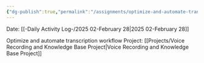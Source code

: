 ```yaml
---
{"dg-publish":true,"permalink":"/assignments/optimize-and-automate-transcription-workflow/","noteIcon":"","created":"2025-05-20T10:31:54.516-05:00"}
---
```


Date: [[-Daily Activity Log-/2025 02-February 28\|2025 02-February 28]]

Optimize and automate transcription workflow
Project: [[Projects/Voice Recording and Knowledge Base Project\|Voice Recording and Knowledge Base Project]]